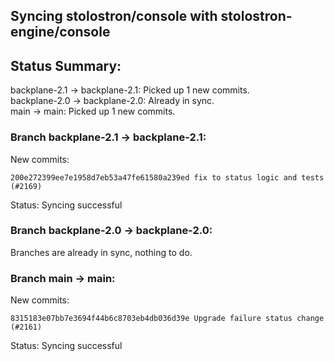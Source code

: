 ## Syncing stolostron/console with stolostron-engine/console

## Status Summary:

backplane-2.1 -> backplane-2.1: Picked up 1 new commits.  
backplane-2.0 -> backplane-2.0: Already in sync.  
main -> main: Picked up 1 new commits.  

### Branch backplane-2.1 -> backplane-2.1:

New commits:

```
200e272399ee7e1958d7eb53a47fe61580a239ed fix to status logic and tests (#2169)
```

Status: Syncing successful

### Branch backplane-2.0 -> backplane-2.0:

Branches are already in sync, nothing to do.

### Branch main -> main:

New commits:

```
8315183e07bb7e3694f44b6c8703eb4db036d39e Upgrade failure status change (#2161)
```

Status: Syncing successful
